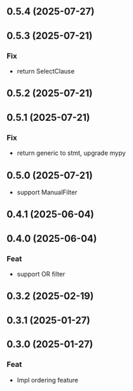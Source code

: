 ## 0.5.4 (2025-07-27)

## 0.5.3 (2025-07-21)

### Fix

- return SelectClause

## 0.5.2 (2025-07-21)

## 0.5.1 (2025-07-21)

### Fix

- return generic to stmt, upgrade mypy

## 0.5.0 (2025-07-21)

- support ManualFilter

## 0.4.1 (2025-06-04)

## 0.4.0 (2025-06-04)

### Feat

- support OR filter

## 0.3.2 (2025-02-19)

## 0.3.1 (2025-01-27)

## 0.3.0 (2025-01-27)

### Feat

- Impl ordering feature
